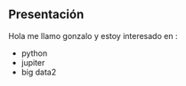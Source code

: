 
## Presentación

Hola me llamo gonzalo y estoy interesado en :

 - python
 - jupiter
 - big data2

